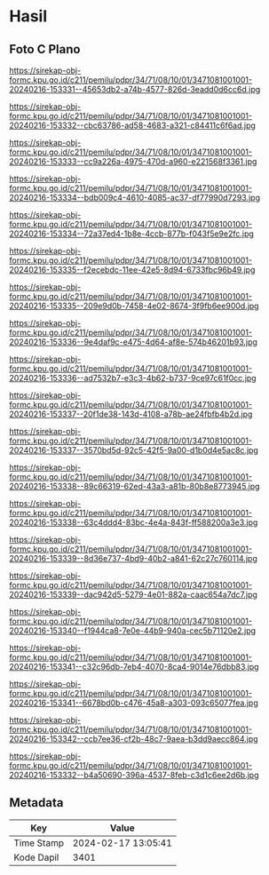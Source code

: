# Hasil

## Foto C Plano

https://sirekap-obj-formc.kpu.go.id/c211/pemilu/pdpr/34/71/08/10/01/3471081001001-20240216-153331--45653db2-a74b-4577-826d-3eadd0d6cc6d.jpg

https://sirekap-obj-formc.kpu.go.id/c211/pemilu/pdpr/34/71/08/10/01/3471081001001-20240216-153332--cbc63786-ad58-4683-a321-c84411c6f6ad.jpg

https://sirekap-obj-formc.kpu.go.id/c211/pemilu/pdpr/34/71/08/10/01/3471081001001-20240216-153333--cc9a226a-4975-470d-a960-e221568f3361.jpg

https://sirekap-obj-formc.kpu.go.id/c211/pemilu/pdpr/34/71/08/10/01/3471081001001-20240216-153334--bdb009c4-4610-4085-ac37-df77990d7293.jpg

https://sirekap-obj-formc.kpu.go.id/c211/pemilu/pdpr/34/71/08/10/01/3471081001001-20240216-153334--72a37ed4-1b8e-4ccb-877b-f043f5e9e2fc.jpg

https://sirekap-obj-formc.kpu.go.id/c211/pemilu/pdpr/34/71/08/10/01/3471081001001-20240216-153335--f2ecebdc-11ee-42e5-8d94-6733fbc96b49.jpg

https://sirekap-obj-formc.kpu.go.id/c211/pemilu/pdpr/34/71/08/10/01/3471081001001-20240216-153335--209e9d0b-7458-4e02-8674-3f9fb6ee900d.jpg

https://sirekap-obj-formc.kpu.go.id/c211/pemilu/pdpr/34/71/08/10/01/3471081001001-20240216-153336--9e4daf9c-e475-4d64-af8e-574b46201b93.jpg

https://sirekap-obj-formc.kpu.go.id/c211/pemilu/pdpr/34/71/08/10/01/3471081001001-20240216-153336--ad7532b7-e3c3-4b62-b737-9ce97c61f0cc.jpg

https://sirekap-obj-formc.kpu.go.id/c211/pemilu/pdpr/34/71/08/10/01/3471081001001-20240216-153337--20f1de38-143d-4108-a78b-ae24fbfb4b2d.jpg

https://sirekap-obj-formc.kpu.go.id/c211/pemilu/pdpr/34/71/08/10/01/3471081001001-20240216-153337--3570bd5d-92c5-42f5-9a00-d1b0d4e5ac8c.jpg

https://sirekap-obj-formc.kpu.go.id/c211/pemilu/pdpr/34/71/08/10/01/3471081001001-20240216-153338--89c66319-62ed-43a3-a81b-80b8e8773945.jpg

https://sirekap-obj-formc.kpu.go.id/c211/pemilu/pdpr/34/71/08/10/01/3471081001001-20240216-153338--63c4ddd4-83bc-4e4a-843f-ff588200a3e3.jpg

https://sirekap-obj-formc.kpu.go.id/c211/pemilu/pdpr/34/71/08/10/01/3471081001001-20240216-153339--8d36e737-4bd9-40b2-a841-62c27c760114.jpg

https://sirekap-obj-formc.kpu.go.id/c211/pemilu/pdpr/34/71/08/10/01/3471081001001-20240216-153339--dac942d5-5279-4e01-882a-caac654a7dc7.jpg

https://sirekap-obj-formc.kpu.go.id/c211/pemilu/pdpr/34/71/08/10/01/3471081001001-20240216-153340--f1944ca8-7e0e-44b9-940a-cec5b71120e2.jpg

https://sirekap-obj-formc.kpu.go.id/c211/pemilu/pdpr/34/71/08/10/01/3471081001001-20240216-153341--c32c96db-7eb4-4070-8ca4-9014e76dbb83.jpg

https://sirekap-obj-formc.kpu.go.id/c211/pemilu/pdpr/34/71/08/10/01/3471081001001-20240216-153341--6678bd0b-c476-45a8-a303-093c65077fea.jpg

https://sirekap-obj-formc.kpu.go.id/c211/pemilu/pdpr/34/71/08/10/01/3471081001001-20240216-153342--ccb7ee36-cf2b-48c7-9aea-b3dd9aecc864.jpg

https://sirekap-obj-formc.kpu.go.id/c211/pemilu/pdpr/34/71/08/10/01/3471081001001-20240216-153332--b4a50690-396a-4537-8feb-c3d1c6ee2d6b.jpg


## Metadata

| Key        | Value               |
| ---------- | ------------------- |
| Time Stamp | 2024-02-17 13:05:41 |
| Kode Dapil | 3401                |



